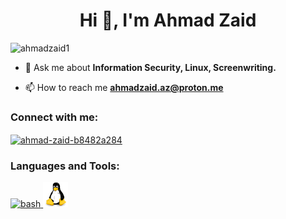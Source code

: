 <h1 align="center">Hi 👋, I'm Ahmad Zaid</h1>
<p align="left"> <img src="https://komarev.com/ghpvc/?username=ahmadzaid1&label=Profile%20views&color=613583&style=flat" alt="ahmadzaid1" /> </p>

- 💬 Ask me about **Information Security, Linux, Screenwriting.**

- 📫 How to reach me **ahmadzaid.az@proton.me**

<h3 align="left">Connect with me:</h3>
<p align="left">
<a href="https://linkedin.com/in/ahmad-zaid-b8482a284" target="blank"><img align="center" src="https://raw.githubusercontent.com/rahuldkjain/github-profile-readme-generator/master/src/images/icons/Social/linked-in-alt.svg" alt="ahmad-zaid-b8482a284" height="30" width="40" /></a>
</p>

<h3 align="left">Languages and Tools:</h3>
<p align="left"> <a href="https://www.gnu.org/software/bash/" target="_blank" rel="noreferrer"> <img src="https://www.vectorlogo.zone/logos/gnu_bash/gnu_bash-icon.svg" alt="bash" width="40" height="40"/> </a> <a href="https://www.linux.org/" target="_blank" rel="noreferrer"> <img src="https://raw.githubusercontent.com/devicons/devicon/master/icons/linux/linux-original.svg" alt="linux" width="40" height="40"/> </a> </p>

